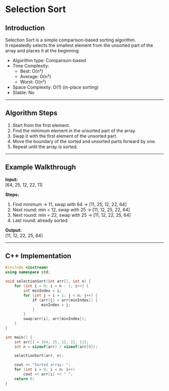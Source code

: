 # Selection Sort

## Introduction
Selection Sort is a simple comparison-based sorting algorithm.  
It repeatedly selects the smallest element from the unsorted part of the array and places it at the beginning.  

- Algorithm type: Comparison-based  
- Time Complexity:  
  - Best: O(n²)  
  - Average: O(n²)  
  - Worst: O(n²)  
- Space Complexity: O(1) (in-place sorting)  
- Stable: No  

---

## Algorithm Steps
1. Start from the first element.  
2. Find the minimum element in the unsorted part of the array.  
3. Swap it with the first element of the unsorted part.  
4. Move the boundary of the sorted and unsorted parts forward by one.  
5. Repeat until the array is sorted.  

---

## Example Walkthrough
**Input:**  
[64, 25, 12, 22, 11]


**Steps:**  
1. Find minimum → 11, swap with 64 → [11, 25, 12, 22, 64]  
2. Next round: min = 12, swap with 25 → [11, 12, 25, 22, 64]  
3. Next round: min = 22, swap with 25 → [11, 12, 22, 25, 64]  
4. Last round: already sorted.  

**Output:**  
[11, 12, 22, 25, 64]


---

## C++ Implementation
```cpp
#include <iostream>
using namespace std;

void selectionSort(int arr[], int n) {
    for (int i = 0; i < n - 1; i++) {
        int minIndex = i;
        for (int j = i + 1; j < n; j++) {
            if (arr[j] < arr[minIndex]) {
                minIndex = j;
            }
        }
        swap(arr[i], arr[minIndex]);
    }
}

int main() {
    int arr[] = {64, 25, 12, 22, 11};
    int n = sizeof(arr) / sizeof(arr[0]);

    selectionSort(arr, n);

    cout << "Sorted array: ";
    for (int i = 0; i < n; i++)
        cout << arr[i] << " ";
    return 0;
}

